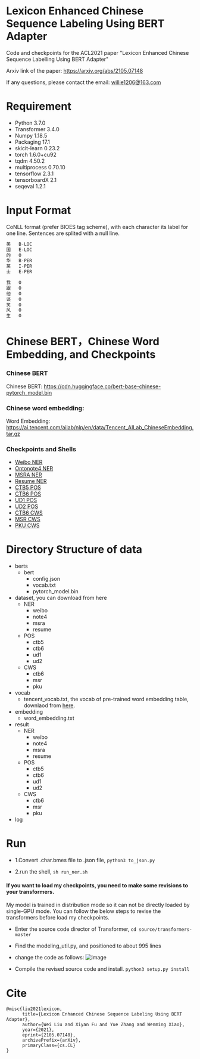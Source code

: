 # Lexicon Enhanced Chinese Sequence Labeling Using BERT Adapter

Code and checkpoints for the ACL2021 paper "Lexicon Enhanced Chinese Sequence Labelling Using BERT Adapter"

Arxiv link of the paper: https://arxiv.org/abs/2105.07148

If any questions, please contact the email: willie1206@163.com

# Requirement

* Python 3.7.0
* Transformer 3.4.0
* Numpy 1.18.5
* Packaging 17.1
* skicit-learn 0.23.2
* torch 1.6.0+cu92
* tqdm 4.50.2
* multiprocess 0.70.10
* tensorflow 2.3.1
* tensorboardX 2.1
* seqeval 1.2.1

# Input Format
CoNLL format (prefer BIOES tag scheme), with each character its label for one line. Sentences are splited with a null line.

```cpp
美   B-LOC  
国   E-LOC  
的   O  
华   B-PER  
莱   I-PER  
士   E-PER  

我   O  
跟   O  
他   O  
谈   O  
笑   O  
风   O  
生   O   
```

# Chinese BERT，Chinese Word Embedding, and Checkpoints
### Chinese BERT

Chinese BERT: https://cdn.huggingface.co/bert-base-chinese-pytorch_model.bin

### Chinese word embedding: 

Word Embedding: https://ai.tencent.com/ailab/nlp/en/data/Tencent_AILab_ChineseEmbedding.tar.gz

### Checkpoints and Shells

* [Weibo NER](https://drive.google.com/file/d/1HP-Fc06dMN1jqxoRivLwtAJvQm3MG64Y/view?usp=sharing)
* [Ontonote4 NER](https://drive.google.com/file/d/1Tr_G-aK32cCfeJXd8f3mAU9reo-KHRKu/view?usp=sharing)
* [MSRA NER](https://drive.google.com/file/d/1QsTiTPovvrhQ-xxSbRh9DV45-svCcWNH/view?usp=sharing)
* [Resume NER](https://drive.google.com/file/d/1ES8uMSAq3pE8MRpiOBKYNWr0qXq9j93r/view?usp=sharing)
* [CTB5 POS](https://drive.google.com/file/d/1RJ6ovZXFKFNhwMXaQ5HQiJDvG9boxxin/view?usp=sharing)
* [CTB6 POS](https://drive.google.com/file/d/1J16IbWxW1Rbx5ycDPw7JWWxzjpeFDJbN/view?usp=sharing)
* [UD1 POS](https://drive.google.com/file/d/1ic1OTCdskn7P8QDPSfyxy_o5ouPXQ06o/view?usp=sharing)
* [UD2 POS](https://drive.google.com/file/d/1F0EL5YV7tGkYqDATXXhVDUFVoj9z-oVK/view?usp=sharing)
* [CTB6 CWS](https://drive.google.com/file/d/1FahANYMK27uVwinBvY6SXubSzVAdaYqC/view?usp=sharing)
* [MSR CWS](https://drive.google.com/file/d/1EtHv3bv9bYVLbXg-YrnsGV-BiVLVVBs-/view?usp=sharing)
* [PKU CWS](https://drive.google.com/file/d/117Rb-JvQiLpSlbrWTebZW9Y4dDf-I0sR/view?usp=sharing)

# Directory Structure of data

* berts
    * bert
        * config.json
        * vocab.txt
        * pytorch_model.bin 
* dataset, you can download from here <!--[here](https://drive.google.com/file/d/1jeZu6vczASCaClmC6pLO_o7NOHm5_TVD/view?usp=sharing) -->
    * NER
        * weibo
        * note4
        * msra
        * resume 
    * POS
        * ctb5
        * ctb6
        * ud1
        * ud2 
    * CWS  
        * ctb6
        * msr
        * pku 
* vocab
    * tencent_vocab.txt, the vocab of pre-trained word embedding table, downlaod from [here](https://drive.google.com/file/d/1UmtbCSPVrXBX_y4KcovCknJFu9bXXp12/view?usp=sharing). 
* embedding
    * word_embedding.txt 
* result
    * NER
        * weibo
        * note4
        * msra
        * resume 
    * POS
        * ctb5
        * ctb6
        * ud1
        * ud2 
    * CWS  
        * ctb6
        * msr
        * pku 
* log

# Run

* 1.Convert .char.bmes file to .json file, `python3 to_json.py`

* 2.run the shell, `sh run_ner.sh`



#### If you want to load my checkpoints, you need to make some revisions to your transformers.

My model is trained in distribution mode so it can not be directly loaded by single-GPU mode. You can follow the below steps to revise the transformers before load my checkpoints.

* Enter the source code director of Transformer, `cd source/transformers-master`
* Find the modeling_util.py, and positioned to about 995 lines
* change the code as follows:
![image](https://user-images.githubusercontent.com/34615810/119770324-9bc7f980-beee-11eb-9547-9e0e9b1c3180.png)

* Compile the revised source code and install. `python3 setup.py install`


# Cite
```
@misc{liu2021lexicon,
      title={Lexicon Enhanced Chinese Sequence Labeling Using BERT Adapter}, 
      author={Wei Liu and Xiyan Fu and Yue Zhang and Wenming Xiao},
      year={2021},
      eprint={2105.07148},
      archivePrefix={arXiv},
      primaryClass={cs.CL}
}
```
